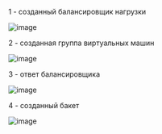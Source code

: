 1 - созданный балансировщик нагрузки

![image](https://github.com/user-attachments/assets/6d6c5e5d-a36c-4391-a0b3-8026315f4276)

2 - созданная группа виртуальных машин

![image](https://github.com/user-attachments/assets/426ec435-d02a-491d-ad64-e84bbf0a8149)

3 - ответ балансировщика

![image](https://github.com/user-attachments/assets/92bc41f0-8e56-4f57-97d5-b0f3462446fb)

4 - созданный бакет

![image](https://github.com/user-attachments/assets/a8f3422b-5011-4a69-b1da-8b433dd0e494)
